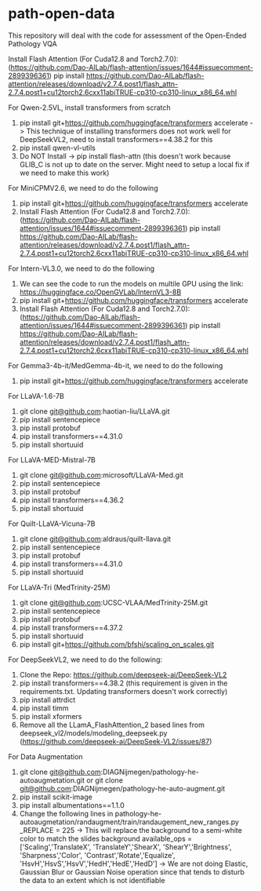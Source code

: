 # path-open-data
This repository will deal with the code for assessment of the Open-Ended Pathology VQA

Install Flash Attention (For Cuda12.8 and Torch2.7.0): (https://github.com/Dao-AILab/flash-attention/issues/1644#issuecomment-2899396361)
pip install https://github.com/Dao-AILab/flash-attention/releases/download/v2.7.4.post1/flash_attn-2.7.4.post1+cu12torch2.6cxx11abiTRUE-cp310-cp310-linux_x86_64.whl

For Qwen-2.5VL, install transformers from scratch

1. pip install git+https://github.com/huggingface/transformers accelerate -> This technique of installing transformers does not work well for DeepSeekVL2, need to install transformers==4.38.2 for this
2. pip install qwen-vl-utils
3. Do NOT Install -> pip install flash-attn (this doesn't work because GLIB_C is not up to date on the server. Might need to setup a local fix if we need to make this work)

For MiniCPMV2.6, we need to do the following
1. pip install git+https://github.com/huggingface/transformers accelerate
2. Install Flash Attention (For Cuda12.8 and Torch2.7.0): (https://github.com/Dao-AILab/flash-attention/issues/1644#issuecomment-2899396361)
pip install https://github.com/Dao-AILab/flash-attention/releases/download/v2.7.4.post1/flash_attn-2.7.4.post1+cu12torch2.6cxx11abiTRUE-cp310-cp310-linux_x86_64.whl

For Intern-VL3.0, we need to do the following
1. We can see the code to run the models on multile GPU using the link: https://huggingface.co/OpenGVLab/InternVL3-8B
2. pip install git+https://github.com/huggingface/transformers accelerate
3. Install Flash Attention (For Cuda12.8 and Torch2.7.0): (https://github.com/Dao-AILab/flash-attention/issues/1644#issuecomment-2899396361)
pip install https://github.com/Dao-AILab/flash-attention/releases/download/v2.7.4.post1/flash_attn-2.7.4.post1+cu12torch2.6cxx11abiTRUE-cp310-cp310-linux_x86_64.whl

For Gemma3-4b-it/MedGemma-4b-it, we need to do the following
1. pip install git+https://github.com/huggingface/transformers accelerate

For LLaVA-1.6-7B
1. git clone git@github.com:haotian-liu/LLaVA.git
2. pip install sentencepiece
3. pip install protobuf
4. pip install transformers==4.31.0
5. pip install shortuuid

For LLaVA-MED-Mistral-7B
1. git clone git@github.com:microsoft/LLaVA-Med.git
2. pip install sentencepiece
3. pip install protobuf
4. pip install transformers==4.36.2
5. pip install shortuuid

For Quilt-LLaVA-Vicuna-7B
1. git clone git@github.com:aldraus/quilt-llava.git
2. pip install sentencepiece
3. pip install protobuf
4. pip install transformers==4.31.0
5. pip install shortuuid

For LLaVA-Tri (MedTrinity-25M)
1. git clone git@github.com:UCSC-VLAA/MedTrinity-25M.git
2. pip install sentencepiece
3. pip install protobuf
4. pip install transformers==4.37.2
5. pip install shortuuid
6. pip install git+https://github.com/bfshi/scaling_on_scales.git

For DeepSeekVL2, we need to do the following:

1. Clone the Repo: https://github.com/deepseek-ai/DeepSeek-VL2
2. pip install transformers==4.38.2 (this requirement is given in the requirements.txt. Updating transformers doesn't work correctly)
2. pip install attrdict
3. pip install timm
4. pip install xformers
4. Remove all the LLamA_FlashAttention_2 based lines from deepseek_vl2/models/modeling_deepseek.py (https://github.com/deepseek-ai/DeepSeek-VL2/issues/87)

For Data Augmentation

1. git clone git@github.com:DIAGNijmegen/pathology-he-autoaugmetation.git or git clone git@github.com:DIAGNijmegen/pathology-he-auto-augment.git
2. pip install scikit-image
3. pip install albumentations==1.1.0
4. Change the following lines in pathology-he-autoaugmetation/randaugment/train/randaugement_new_ranges.py
_REPLACE = 225 -> This will replace the background to a semi-white color to match the slides background
available_ops = ['Scaling','TranslateX', 'TranslateY','ShearX', 'ShearY','Brightness', 'Sharpness','Color', 'Contrast','Rotate','Equalize', 'HsvH','HsvS','HsvV','HedH','HedE','HedD'] -> We are not doing Elastic, Gaussian Blur or Gaussian Noise operation since that tends to disturb the data to an extent which is not identifiable

